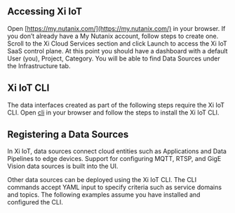 ## Accessing Xi IoT 

Open [https://my.nutanix.com/](https://my.nutanix.com/) in your browser. If you don’t already have a My Nutanix account, follow steps to create one.
Scroll to the Xi Cloud Services section and click Launch to access the Xi IoT SaaS control plane.
At this point you should have a dashboard with a default User (you), Project, Category.
You will be able to find Data Sources under the Infrastructure tab.

## Xi IoT CLI

The data interfaces created as part of the following steps require the Xi IoT CLI.  Open [cli](https://github.com/nutanix/xi-iot/tree/master/cli) in your browser and follow the steps to install the Xi IoT CLI. 

## Registering a Data Sources

In Xi IoT, data sources connect cloud entities such as Applications and Data Pipelines to edge devices. Support for configuring MQTT, RTSP, and GigE Vision data sources is built into the UI. 

Other data sources can be deployed using the Xi IoT CLI. The CLI commands accept YAML input to specify criteria such as service domains and topics. The following examples assume you have installed and configured the CLI.
